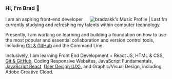 ### Hi, I'm Brad 👋

<a href="https://www.last.fm/user/bradzakk" target="_blank"><img align="right" width="#" height="#" src="https://lastfm.freetls.fastly.net/i/u/avatar170s/7e6ff7c844f8d18fb05e21245815f897.png" alt="bradzakk's Music Profile | Last.fm"></a>I am an aspiring front-end developer currently studying and refreshing my talents within computer technology.

Presently, I am working on learning and building a foundation on how to use the most popular and essential collaboration and version control tools, including [Git & GitHub](https://www.youtube.com/watch?v=RGOj5yH7evk "Crash Course") and the Command Line.

Inclusively, I am learning Front End Development + React JS, HTML & CSS, [Git & GitHub](https://www.youtube.com/watch?v=RGOj5yH7evk "Crash Course"), Coding Responsive Websites, JavaScript Fundamentals, [JavaScript React](https://reactjs.org/tutorial/tutorial.html "Tutorial"), [User Design (UX)](https://www.youtube.com/watch?v=A_BnFSHNRaU "Crash Course"), and Graphic/Visual Design, including Adobe Creative Cloud.

<!-- I am also working on my website to showcase my portfolio: https://tapedeck.ca -->

<!--
**bradzakk/bradzakk** is a ✨ _special_ ✨ repository because its `README.md` (this file) appears on your GitHub profile.

Here are some ideas to get you started:

- 🔭 I’m currently working on ...
- 🌱 I’m currently learning ...
- 👯 I’m looking to collaborate on ...
- 🤔 I’m looking for help with ...
- 💬 Ask me about ...
- 📫 How to reach me: ...
- 😄 Pronouns: ...
- ⚡ Fun fact: ...
-->
